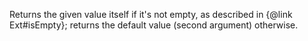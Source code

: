 Returns the given value itself if it's not empty, as described in {@link Ext#isEmpty}; returns the default
value (second argument) otherwise.
